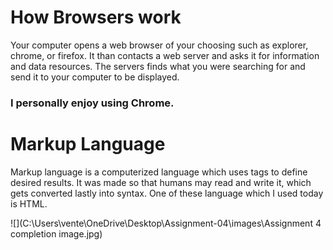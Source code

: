 # How Browsers work
Your computer opens a web browser of your choosing such as explorer, chrome, or firefox.
It than contacts a web server and asks it for information and data resources.
The servers finds what you were searching for and send it to your computer to be displayed.
### I personally enjoy using Chrome.

# Markup Language
Markup language is a computerized language which uses tags to define desired results.
It was made so that humans may read and write it, which gets converted lastly into syntax.
One of these language which I used today is HTML.

![](C:\Users\vente\OneDrive\Desktop\Assignment-04\images\Assignment 4 completion image.jpg)
